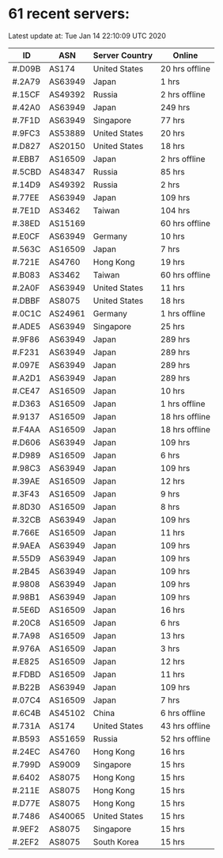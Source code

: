 # 61 recent servers:

Latest update at: Tue Jan 14 22:10:09 UTC 2020

| ID | ASN | Server Country | Online |
| -- | --- | -------------- | ------ |
| #.D09B | AS174 | United States | 20 hrs offline |
| #.2A79 | AS63949 | Japan | 1 hrs |
| #.15CF | AS49392 | Russia | 2 hrs offline |
| #.42A0 | AS63949 | Japan | 249 hrs |
| #.7F1D | AS63949 | Singapore | 77 hrs |
| #.9FC3 | AS53889 | United States | 20 hrs |
| #.D827 | AS20150 | United States | 18 hrs |
| #.EBB7 | AS16509 | Japan | 2 hrs offline |
| #.5CBD | AS48347 | Russia | 85 hrs |
| #.14D9 | AS49392 | Russia | 2 hrs |
| #.77EE | AS63949 | Japan | 109 hrs |
| #.7E1D | AS3462 | Taiwan | 104 hrs |
| #.38ED | AS15169 |  | 60 hrs offline |
| #.E0CF | AS63949 | Germany | 10 hrs |
| #.563C | AS16509 | Japan | 7 hrs |
| #.721E | AS4760 | Hong Kong | 19 hrs |
| #.B083 | AS3462 | Taiwan | 60 hrs offline |
| #.2A0F | AS63949 | United States | 11 hrs |
| #.DBBF | AS8075 | United States | 18 hrs |
| #.0C1C | AS24961 | Germany | 1 hrs offline |
| #.ADE5 | AS63949 | Singapore | 25 hrs |
| #.9F86 | AS63949 | Japan | 289 hrs |
| #.F231 | AS63949 | Japan | 289 hrs |
| #.097E | AS63949 | Japan | 289 hrs |
| #.A2D1 | AS63949 | Japan | 289 hrs |
| #.CE47 | AS16509 | Japan | 10 hrs |
| #.D363 | AS16509 | Japan | 1 hrs offline |
| #.9137 | AS16509 | Japan | 18 hrs offline |
| #.F4AA | AS16509 | Japan | 18 hrs offline |
| #.D606 | AS63949 | Japan | 109 hrs |
| #.D989 | AS16509 | Japan | 6 hrs |
| #.98C3 | AS63949 | Japan | 109 hrs |
| #.39AE | AS16509 | Japan | 12 hrs |
| #.3F43 | AS16509 | Japan | 9 hrs |
| #.8D30 | AS16509 | Japan | 8 hrs |
| #.32CB | AS63949 | Japan | 109 hrs |
| #.766E | AS16509 | Japan | 11 hrs |
| #.9AEA | AS63949 | Japan | 109 hrs |
| #.55D9 | AS63949 | Japan | 109 hrs |
| #.2B45 | AS63949 | Japan | 109 hrs |
| #.9808 | AS63949 | Japan | 109 hrs |
| #.98B1 | AS63949 | Japan | 109 hrs |
| #.5E6D | AS16509 | Japan | 16 hrs |
| #.20C8 | AS16509 | Japan | 6 hrs |
| #.7A98 | AS16509 | Japan | 13 hrs |
| #.976A | AS16509 | Japan | 3 hrs |
| #.E825 | AS16509 | Japan | 12 hrs |
| #.FDBD | AS16509 | Japan | 11 hrs |
| #.B22B | AS63949 | Japan | 109 hrs |
| #.07C4 | AS16509 | Japan | 7 hrs |
| #.6C4B | AS45102 | China | 6 hrs offline |
| #.731A | AS174 | United States | 43 hrs offline |
| #.B593 | AS51659 | Russia | 52 hrs offline |
| #.24EC | AS4760 | Hong Kong | 16 hrs |
| #.799D | AS9009 | Singapore | 15 hrs |
| #.6402 | AS8075 | Hong Kong | 15 hrs |
| #.211E | AS8075 | Hong Kong | 15 hrs |
| #.D77E | AS8075 | Hong Kong | 15 hrs |
| #.7486 | AS40065 | United States | 15 hrs |
| #.9EF2 | AS8075 | Singapore | 15 hrs |
| #.2EF2 | AS8075 | South Korea | 15 hrs |

